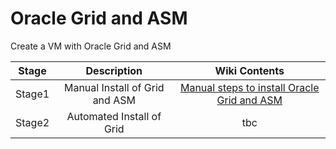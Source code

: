 # Oracle Grid and ASM

Create a VM with Oracle Grid and ASM


| Stage | Description | Wiki Contents|
| ------------- |:-------------:|:-------------:|
| Stage1 | Manual Install of Grid and ASM | [Manual steps to install Oracle Grid and ASM](https://github.com/anthshor/oracle-grid-asm/wiki)|
| Stage2 | Automated Install of Grid | tbc |
 
